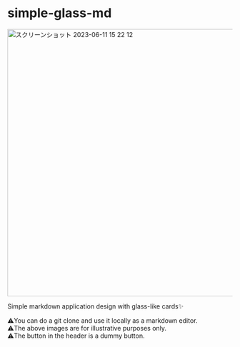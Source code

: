 # simple-glass-md
<img width="600" alt="スクリーンショット 2023-06-11 15 22 12" src="https://github.com/maythedaddy/simple-glass-md/assets/35832485/9829327a-44fd-407b-b79e-a94d038adffa">

Simple markdown application design with glass-like cards✨<br>

⚠️You can do a git clone and use it locally as a markdown editor.<br>
⚠️The above images are for illustrative purposes only.<br>
⚠️The button in the header is a dummy button.
